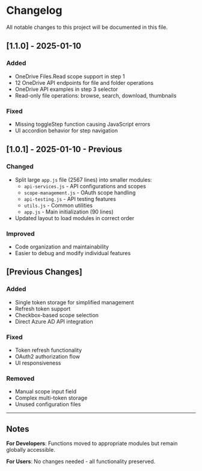 # Changelog

All notable changes to this project will be documented in this file.

## [1.1.0] - 2025-01-10

### Added
- OneDrive Files.Read scope support in step 1
- 12 OneDrive API endpoints for file and folder operations
- OneDrive API examples in step 3 selector
- Read-only file operations: browse, search, download, thumbnails

### Fixed
- Missing toggleStep function causing JavaScript errors
- UI accordion behavior for step navigation

## [1.0.1] - 2025-01-10 - Previous

### Changed
- Split large `app.js` file (2567 lines) into smaller modules:
  - `api-services.js` - API configurations and scopes
  - `scope-management.js` - OAuth scope handling
  - `api-testing.js` - API testing features
  - `utils.js` - Common utilities
  - `app.js` - Main initialization (90 lines)
- Updated layout to load modules in correct order

### Improved
- Code organization and maintainability
- Easier to debug and modify individual features

## [Previous Changes]

### Added
- Single token storage for simplified management
- Refresh token support
- Checkbox-based scope selection
- Direct Azure AD API integration

### Fixed
- Token refresh functionality
- OAuth2 authorization flow
- UI responsiveness

### Removed
- Manual scope input field
- Complex multi-token storage
- Unused configuration files

---

## Notes

**For Developers**: Functions moved to appropriate modules but remain globally accessible.

**For Users**: No changes needed - all functionality preserved.